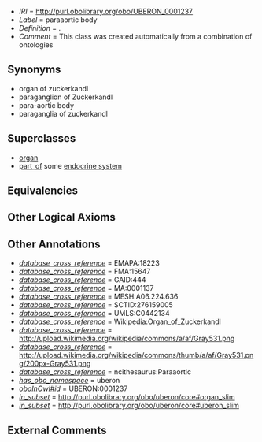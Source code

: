  * *IRI* = http://purl.obolibrary.org/obo/UBERON_0001237
 * *Label* = paraaortic body
 * *Definition* = .
 * *Comment* = This class was created automatically from a combination of ontologies

## Synonyms

 * organ of zuckerkandl
 * paraganglion of Zuckerkandl
 * para-aortic body
 * paraganglia of zuckerkandl

## Superclasses

 * [organ](../../UBERON/62/UBERON_0000062.md)
 * [part_of](../../BFO/50/BFO_0000050.md) some [endocrine system](../../UBERON/49/UBERON_0000949.md)

## Equivalencies


## Other Logical Axioms


## Other Annotations

 * *[database_cross_reference](../../ef/oboInOwl#hasDbXref.md)* = EMAPA:18223
 * *[database_cross_reference](../../ef/oboInOwl#hasDbXref.md)* = FMA:15647
 * *[database_cross_reference](../../ef/oboInOwl#hasDbXref.md)* = GAID:444
 * *[database_cross_reference](../../ef/oboInOwl#hasDbXref.md)* = MA:0001137
 * *[database_cross_reference](../../ef/oboInOwl#hasDbXref.md)* = MESH:A06.224.636
 * *[database_cross_reference](../../ef/oboInOwl#hasDbXref.md)* = SCTID:276159005
 * *[database_cross_reference](../../ef/oboInOwl#hasDbXref.md)* = UMLS:C0442134
 * *[database_cross_reference](../../ef/oboInOwl#hasDbXref.md)* = Wikipedia:Organ_of_Zuckerkandl
 * *[database_cross_reference](../../ef/oboInOwl#hasDbXref.md)* = http://upload.wikimedia.org/wikipedia/commons/a/af/Gray531.png
 * *[database_cross_reference](../../ef/oboInOwl#hasDbXref.md)* = http://upload.wikimedia.org/wikipedia/commons/thumb/a/af/Gray531.png/200px-Gray531.png
 * *[database_cross_reference](../../ef/oboInOwl#hasDbXref.md)* = ncithesaurus:Paraaortic
 * *[has_obo_namespace](../../ce/oboInOwl#hasOBONamespace.md)* = uberon
 * *[oboInOwl#id](../../id/oboInOwl#id.md)* = UBERON:0001237
 * *[in_subset](../../et/oboInOwl#inSubset.md)* = http://purl.obolibrary.org/obo/uberon/core#organ_slim
 * *[in_subset](../../et/oboInOwl#inSubset.md)* = http://purl.obolibrary.org/obo/uberon/core#uberon_slim

## External Comments


